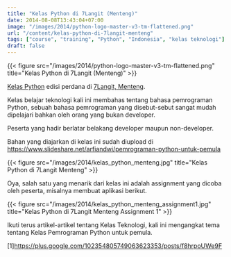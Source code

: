 ```yaml
---
title: "Kelas Python di 7Langit (Menteng)"
date: 2014-08-08T13:43:04+07:00
image: "/images/2014/python-logo-master-v3-tm-flattened.png"
url: "/content/kelas-python-di-7langit-menteng"
tags: ["course", "training", "Python", "Indonesia", "kelas teknologi"]
draft: false
---
```


{{< figure src="/images/2014/python-logo-master-v3-tm-flattened.png" title="Kelas Python di 7Langit (Menteng)" >}}

<a href="http://oo.or.id/content/kelas-python">Kelas Python</a> edisi perdana di <a href="https://www.google.com/maps?es_sm=91&amp;um=1&amp;ie=UTF-8&amp;q=7langit&amp;fb=1&amp;hq=7langit">7Langit, Menteng</a>.

Kelas belajar teknologi kali ini membahas tentang bahasa pemrograman Python, sebuah bahasa pemrograman yang disebut-sebut sangat mudah dipelajari bahkan oleh orang yang bukan developer.

Peserta yang hadir berlatar belakang developer maupun non-developer.

Bahan yang diajarkan di kelas ini sudah diupload di https://www.slideshare.net/arfiandwi/pemrograman-python-untuk-pemula

{{< figure src="/images/2014/kelas_python_menteng.jpg" title="Kelas Python di 7Langit Menteng" >}}

Oya, salah satu yang menarik dari kelas ini adalah assignment yang dicoba oleh peserta, misalnya membuat aplikasi berikut.

{{< figure src="/images/2014/kelas_python_menteng_assignment1.jpg" title="Kelas Python di 7Langit Menteng Assignment 1" >}}

Ikuti terus artikel-artikel tentang Kelas Teknologi, kali ini mengangkat tema tentang Kelas Pemrograman Python untuk pemula.

[1]https://plus.google.com/102354805749063623353/posts/f8hrpoUWe9F

